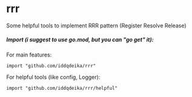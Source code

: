 # rrr

Some helpful tools to implement RRR pattern (Register Resolve Release)

##### Import (_i suggest to use go.mod, but you can "go get" it_):

For main features:

`import "github.com/iddqdeika/rrr"`

For helpful tools (like config, Logger):

`import "github.com/iddqdeika/rrr/helpful"`

